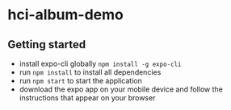 # hci-album-demo

## Getting started

* install expo-cli globally `npm install -g expo-cli`
* run `npm install` to install all dependencies
* run `npm start` to start the application
* download the expo app on your mobile device and follow the instructions that appear on your browser
